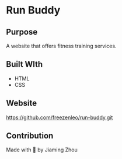 # Run Buddy

## Purpose
A website that offers fitness training services.

## Built WIth
* HTML
* CSS

## Website
https://github.com/freezenleo/run-buddy.git

## Contribution
Made with :heartbeat: by Jiaming Zhou
